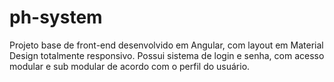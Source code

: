 # ph-system
Projeto base de front-end desenvolvido em Angular, com layout em Material Design totalmente responsivo. Possui sistema de login e senha, com acesso modular e sub modular de acordo com o perfil do usuário.

